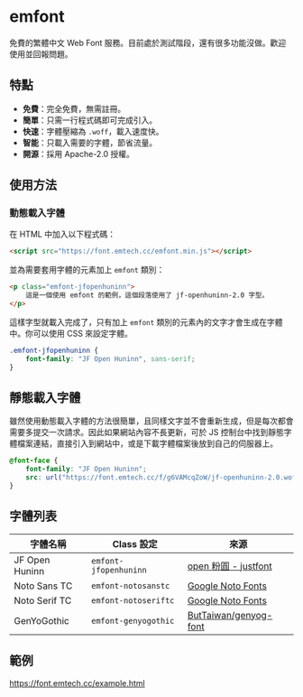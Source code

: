 <!-- @format -->

# emfont

免費的繁體中文 Web Font 服務。目前處於測試階段，還有很多功能沒做。歡迎使用並回報問題。

## 特點

-   **免費**：完全免費，無需註冊。
-   **簡單**：只需一行程式碼即可完成引入。
-   **快速**：字體壓縮為 `.woff`，載入速度快。
-   **智能**：只載入需要的字體，節省流量。
-   **開源**：採用 Apache-2.0 授權。

## 使用方法

### 動態載入字體

在 HTML 中加入以下程式碼：

```html
<script src="https://font.emtech.cc/emfont.min.js"></script>
```

並為需要套用字體的元素加上 `emfont` 類別：

```html
<p class="emfont-jfopenhuninn">
    這是一個使用 emfont 的範例，這個段落使用了 jf-openhuninn-2.0 字型。
</p>
```

這樣字型就載入完成了，只有加上 `emfont` 類別的元素內的文字才會生成在字體中。你可以使用 CSS 來設定字體。

```css
.emfont-jfopenhuninn {
    font-family: "JF Open Huninn", sans-serif;
}
```

## 靜態載入字體

雖然使用動態載入字體的方法很簡單，且同樣文字並不會重新生成，但是每次都會需要多提交一次請求。因此如果網站內容不長更新，可於 JS 控制台中找到靜態字體檔案連結，直接引入到網站中，或是下載字體檔案後放到自己的伺服器上。

```css
@font-face {
    font-family: "JF Open Huninn";
    src: url("https://font.emtech.cc/f/g6VAMcqZoW/jf-openhuninn-2.0.woff") format("woff");
}
```

## 字體列表

| 字體名稱 | Class 設定 | 來源 |
| -------- | ---------- | ---- |
| JF Open Huninn | `emfont-jfopenhuninn` | [open 粉圓 - justfont](https://justfont.com/huninn/) |
| Noto Sans TC | `emfont-notosanstc` | [Google Noto Fonts](https://www.google.com/get/noto/) |
| Noto Serif TC | `emfont-notoseriftc` | [Google Noto Fonts](https://www.google.com/get/noto/) |
| GenYoGothic | `emfont-genyogothic` | [ButTaiwan/genyog-font](https://github.com/ButTaiwan/genyog-font) |

## 範例

<https://font.emtech.cc/example.html>